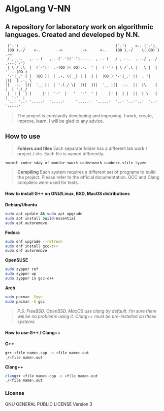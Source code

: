 # **AlgoLang V-NN**

## A repository for laboratory work on algorithmic languages. Created and developed by N.N.

```
 (`-')  _                                         (`-')  _ <-. (`-')_
 (OO ).-/    <-.       .->        .->      <-.    (OO ).-/    \( OO) )    .->
 / ,---.   ,--. )   ,---(`-')(`-')----.  ,--. )   / ,---.  ,--./ ,--/  ,---(`-')
 | \ /`.\  |  (`-')'  .-(OO )( OO).-.  ' |  (`-') | \ /`.\ |   \ |  | '  .-(OO )
 '-'|_.' | |  |OO )|  | .-, \( _) | |  | |  |OO ) '-'|_.' ||  . '|  |)|  | .-, \
(|  .-.  |(|  '__ ||  | '.(_/ \|  |)|  |(|  '__ |(|  .-.  ||  |\    | |  | '.(_/
 |  | |  | |     |'|  '-'  |   '  '-'  ' |     |' |  | |  ||  | \   | |  '-'  |
 `--' `--' `-----'  `-----'     `-----'  `-----'  `--' `--'`--'  `--'  `-----'
```

> The project is constantly developing and improving.
> I work, create, improve, learn.
> I will be glad to any advice. 

## How to use

> **Folders and files**
> Each separate folder has a different lab work / project / etc. Each file is named differently.

```
<month code>-<day of month>-<work code><work number>.<file type>
```

> **Compiling**
> Each system requires a different set of programs to build the project.
> Please refer to the official documentation. 
> GCC and Clang compilers were used for tests.

#### How to install G++ on GNU/Linux, BSD, MacOS distributions

**Debian/Ubuntu**

```sh
sudo apt update && sudo apt upgrade
sudo apt install build-essential
sudo apt autoremove
```

**Fedora**

```sh
sudo dnf upgrade --refresh
sudo dnf install gcc-c++
sudo dnf autoremove
```

**OpenSUSE**

```sh
sudo zypper ref
sudo zypper up
sudo zypper in gcc-c++
```

**Arch**

```sh
sudo pacman -Syyu
sudo pacman -S gcc
```

> _P.S. FreeBSD, OpenBSD, MacOS use clang by default. I'm sure there will be no problems using it._
> _Clang++ must be pre-installed on these systems._


#### How to use G++ / Clang++

**G++**

```sh
g++ <file name>.cpp -o <file name>.out
./<file name>.out
```

**Clang++**

```sh
clang++ <file name>.cpp -o <file name>.out
./<file name>.out
```

### License
GNU GENERAL PUBLIC LICENSE Version 3
